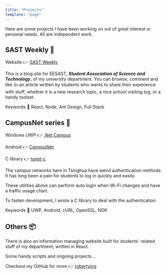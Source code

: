 ```yaml
---
title: "Projects"
template: "page"
---
```


Here are some projects I have been working on out of great interest or personal needs. All are independent work.

## SAST Weekly 📰

Website 👉 [SAST Weekly](https://weekly.eesast.com/)

This is a blog site for EESAST, _**Student Association of Science and Technology**_, of my university department. You can browse, comment and like 👍 an article written by students who wants to share their experience with stuff, whether it is a new research topic, a nice school visiting log, or a handy toolset.

Keywords 🔑 React, Node, Ant Design, Full Stack

## CampusNet series 🏫

Windows UWP 👉 [.Net Campus](https://www.microsoft.com/store/productId/9PDVWNT4K1MW)

Android 👉 [CampusNet](https://github.com/robertying/CampusNet-Android/releases)

C library 👉 [tunet-c](https://github.com/robertying/tunet-c)

The campus networks here in Tsinghua have weird authentication methods. It has long been a pain for students to log in quickly and easily.

These utilities above can perform auto login when Wi-Fi changes and have a traffic usage chart.

To fasten development, I wrote a C library to deal with the authentication.

Keywords 🔑 UWP, Android, cURL, OpenSSL, NDK

## Others 📦

There is also an information managing website built for students' related stuff of my department, written in React.

Some handy scripts and ongoing projects...

Checkout my GitHub for more 👉 [robertying](https://github.com/robertying)
